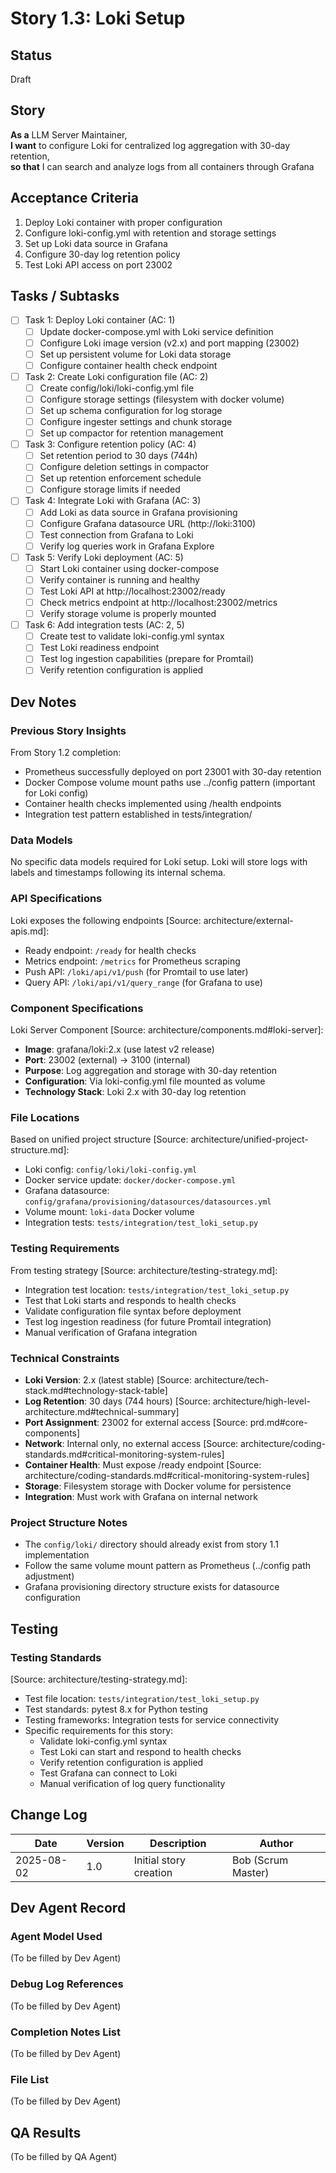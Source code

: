 # Story 1.3: Loki Setup

## Status
Draft

## Story
**As a** LLM Server Maintainer,  
**I want** to configure Loki for centralized log aggregation with 30-day retention,  
**so that** I can search and analyze logs from all containers through Grafana

## Acceptance Criteria
1. Deploy Loki container with proper configuration
2. Configure loki-config.yml with retention and storage settings
3. Set up Loki data source in Grafana
4. Configure 30-day log retention policy
5. Test Loki API access on port 23002

## Tasks / Subtasks
- [ ] Task 1: Deploy Loki container (AC: 1)
  - [ ] Update docker-compose.yml with Loki service definition
  - [ ] Configure Loki image version (v2.x) and port mapping (23002)
  - [ ] Set up persistent volume for Loki data storage
  - [ ] Configure container health check endpoint
- [ ] Task 2: Create Loki configuration file (AC: 2)
  - [ ] Create config/loki/loki-config.yml file
  - [ ] Configure storage settings (filesystem with docker volume)
  - [ ] Set up schema configuration for log storage
  - [ ] Configure ingester settings and chunk storage
  - [ ] Set up compactor for retention management
- [ ] Task 3: Configure retention policy (AC: 4)
  - [ ] Set retention period to 30 days (744h)
  - [ ] Configure deletion settings in compactor
  - [ ] Set up retention enforcement schedule
  - [ ] Configure storage limits if needed
- [ ] Task 4: Integrate Loki with Grafana (AC: 3)
  - [ ] Add Loki as data source in Grafana provisioning
  - [ ] Configure Grafana datasource URL (http://loki:3100)
  - [ ] Test connection from Grafana to Loki
  - [ ] Verify log queries work in Grafana Explore
- [ ] Task 5: Verify Loki deployment (AC: 5)
  - [ ] Start Loki container using docker-compose
  - [ ] Verify container is running and healthy
  - [ ] Test Loki API at http://localhost:23002/ready
  - [ ] Check metrics endpoint at http://localhost:23002/metrics
  - [ ] Verify storage volume is properly mounted
- [ ] Task 6: Add integration tests (AC: 2, 5)
  - [ ] Create test to validate loki-config.yml syntax
  - [ ] Test Loki readiness endpoint
  - [ ] Test log ingestion capabilities (prepare for Promtail)
  - [ ] Verify retention configuration is applied

## Dev Notes

### Previous Story Insights
From Story 1.2 completion:
- Prometheus successfully deployed on port 23001 with 30-day retention
- Docker Compose volume mount paths use ../config pattern (important for Loki config)
- Container health checks implemented using /health endpoints
- Integration test pattern established in tests/integration/

### Data Models
No specific data models required for Loki setup. Loki will store logs with labels and timestamps following its internal schema.

### API Specifications
Loki exposes the following endpoints [Source: architecture/external-apis.md]:
- Ready endpoint: `/ready` for health checks
- Metrics endpoint: `/metrics` for Prometheus scraping
- Push API: `/loki/api/v1/push` (for Promtail to use later)
- Query API: `/loki/api/v1/query_range` (for Grafana to use)

### Component Specifications
Loki Server Component [Source: architecture/components.md#loki-server]:
- **Image**: grafana/loki:2.x (use latest v2 release)
- **Port**: 23002 (external) → 3100 (internal)
- **Purpose**: Log aggregation and storage with 30-day retention
- **Configuration**: Via loki-config.yml file mounted as volume
- **Technology Stack**: Loki 2.x with 30-day log retention

### File Locations
Based on unified project structure [Source: architecture/unified-project-structure.md]:
- Loki config: `config/loki/loki-config.yml`
- Docker service update: `docker/docker-compose.yml`
- Grafana datasource: `config/grafana/provisioning/datasources/datasources.yml`
- Volume mount: `loki-data` Docker volume
- Integration tests: `tests/integration/test_loki_setup.py`

### Testing Requirements
From testing strategy [Source: architecture/testing-strategy.md]:
- Integration test location: `tests/integration/test_loki_setup.py`
- Test that Loki starts and responds to health checks
- Validate configuration file syntax before deployment
- Test log ingestion readiness (for future Promtail integration)
- Manual verification of Grafana integration

### Technical Constraints
- **Loki Version**: 2.x (latest stable) [Source: architecture/tech-stack.md#technology-stack-table]
- **Log Retention**: 30 days (744 hours) [Source: architecture/high-level-architecture.md#technical-summary]
- **Port Assignment**: 23002 for external access [Source: prd.md#core-components]
- **Network**: Internal only, no external access [Source: architecture/coding-standards.md#critical-monitoring-system-rules]
- **Container Health**: Must expose /ready endpoint [Source: architecture/coding-standards.md#critical-monitoring-system-rules]
- **Storage**: Filesystem storage with Docker volume for persistence
- **Integration**: Must work with Grafana on internal network

### Project Structure Notes
- The `config/loki/` directory should already exist from story 1.1 implementation
- Follow the same volume mount pattern as Prometheus (../config path adjustment)
- Grafana provisioning directory structure exists for datasource configuration

## Testing
### Testing Standards
[Source: architecture/testing-strategy.md]:
- Test file location: `tests/integration/test_loki_setup.py`
- Test standards: pytest 8.x for Python testing
- Testing frameworks: Integration tests for service connectivity
- Specific requirements for this story:
  - Validate loki-config.yml syntax
  - Test Loki can start and respond to health checks
  - Verify retention configuration is applied
  - Test Grafana can connect to Loki
  - Manual verification of log query functionality

## Change Log
| Date | Version | Description | Author |
|------|---------|-------------|---------|
| 2025-08-02 | 1.0 | Initial story creation | Bob (Scrum Master) |

## Dev Agent Record
### Agent Model Used
(To be filled by Dev Agent)

### Debug Log References
(To be filled by Dev Agent)

### Completion Notes List
(To be filled by Dev Agent)

### File List
(To be filled by Dev Agent)

## QA Results
(To be filled by QA Agent)
